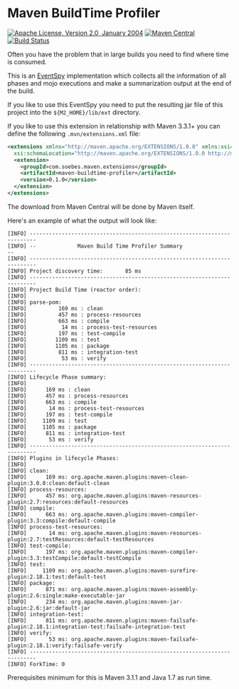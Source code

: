 # Maven BuildTime Profiler

[![Apache License, Version 2.0, January 2004](https://img.shields.io/github/license/khmarbaise/maven-buildtime-profiler.svg?label=License)](http://www.apache.org/licenses/)
[![Maven Central](https://img.shields.io/maven-central/v/com.soebes.extensions/maven-buildtime-profiler.svg?label=Maven%20Central)](http://search.maven.org/#search%7Cga%7C1%7Cmaven-buildtime-profiler)
[![Build Status](https://travis-ci.org/mojohaus/sql-maven-plugin.svg?branch=master)](https://travis-ci.org/khmarbaise/maven-buildtime-profiler)

Often you have the problem that in large builds you need to find
where time is consumed.

This is an [EventSpy][1] implementation which collects all the information of
all phases and mojo executions and make a summarization output at the end of
the build.

If you like to use this EventSpy you need to put the resulting jar
file of this project into the `${M2_HOME}/lib/ext` directory.


If you like to use this extension in relationship with Maven 3.3.1+ you
can define the following `.mvn/extensions.xml` file:

``` xml
<extensions xmlns="http://maven.apache.org/EXTENSIONS/1.0.0" xmlns:xsi="http://www.w3.org/2001/XMLSchema-instance"
  xsi:schemaLocation="http://maven.apache.org/EXTENSIONS/1.0.0 http://maven.apache.org/xsd/core-extensions-1.0.0.xsd">
  <extension>
    <groupId>com.soebes.maven.extensions</groupId>
    <artifactId>maven-buildtime-profiler</artifactId>
    <version>0.1.0</version>
  </extension>
</extensions>
```

The download from Maven Central will be done by Maven itself.

Here's an example of what the output will look like:

```
[INFO] ------------------------------------------------------------------------
[INFO] --             Maven Build Time Profiler Summary                      --
[INFO] ------------------------------------------------------------------------
[INFO] Project discovery time:       85 ms
[INFO] ------------------------------------------------------------------------
[INFO] Project Build Time (reactor order):
[INFO]
[INFO] parse-pom:
[INFO]          169 ms : clean
[INFO]          457 ms : process-resources
[INFO]          663 ms : compile
[INFO]           14 ms : process-test-resources
[INFO]          197 ms : test-compile
[INFO]         1109 ms : test
[INFO]         1105 ms : package
[INFO]          811 ms : integration-test
[INFO]           53 ms : verify
[INFO] ------------------------------------------------------------------------
[INFO] Lifecycle Phase summary:
[INFO]
[INFO]      169 ms : clean
[INFO]      457 ms : process-resources
[INFO]      663 ms : compile
[INFO]       14 ms : process-test-resources
[INFO]      197 ms : test-compile
[INFO]     1109 ms : test
[INFO]     1105 ms : package
[INFO]      811 ms : integration-test
[INFO]       53 ms : verify
[INFO] ------------------------------------------------------------------------
[INFO] Plugins in lifecycle Phases:
[INFO]
[INFO] clean:
[INFO]      169 ms: org.apache.maven.plugins:maven-clean-plugin:3.0.0:clean:default-clean
[INFO] process-resources:
[INFO]      457 ms: org.apache.maven.plugins:maven-resources-plugin:2.7:resources:default-resources
[INFO] compile:
[INFO]      663 ms: org.apache.maven.plugins:maven-compiler-plugin:3.3:compile:default-compile
[INFO] process-test-resources:
[INFO]       14 ms: org.apache.maven.plugins:maven-resources-plugin:2.7:testResources:default-testResources
[INFO] test-compile:
[INFO]      197 ms: org.apache.maven.plugins:maven-compiler-plugin:3.3:testCompile:default-testCompile
[INFO] test:
[INFO]     1109 ms: org.apache.maven.plugins:maven-surefire-plugin:2.18.1:test:default-test
[INFO] package:
[INFO]      871 ms: org.apache.maven.plugins:maven-assembly-plugin:2.6:single:make-executable-jar
[INFO]      234 ms: org.apache.maven.plugins:maven-jar-plugin:2.6:jar:default-jar
[INFO] integration-test:
[INFO]      811 ms: org.apache.maven.plugins:maven-failsafe-plugin:2.18.1:integration-test:failsafe-integration-test
[INFO] verify:
[INFO]       53 ms: org.apache.maven.plugins:maven-failsafe-plugin:2.18.1:verify:failsafe-verify
[INFO] ------------------------------------------------------------------------
[INFO] ForkTime: 0
```

Prerequisites minimum for this is Maven 3.1.1 and Java 1.7 as run time.

[1]: http://maven.apache.org/ref/3.0.3/maven-core/apidocs/org/apache/maven/eventspy/AbstractEventSpy.html
